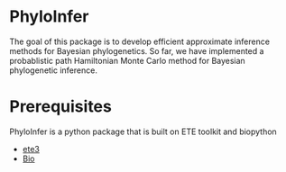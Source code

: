 # PhyloInfer

The goal of this package is to develop efficient approximate inference methods for Bayesian phylogenetics. So far, 
we have implemented a probablistic path Hamiltonian Monte Carlo method for Bayesian phylogenetic inference.


# Prerequisites

PhyloInfer is a python package that is built on ETE toolkit and biopython

* [ete3](http://etetoolkit.org)
* [Bio](http://biopython.org)
